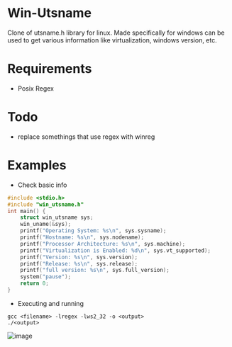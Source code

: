 # Win-Utsname
Clone of utsname.h library for linux. Made specifically for windows can be used to get various information like virtualization, windows version, etc.
# Requirements
* Posix Regex
# Todo
* replace somethings that use regex with winreg
# Examples

* Check basic info
```c
#include <stdio.h>
#include "win_utsname.h"
int main() {
	struct win_utsname sys;
	win_uname(&sys);
	printf("Operating System: %s\n", sys.sysname);
	printf("Hostname: %s\n", sys.nodename);
	printf("Processor Architecture: %s\n", sys.machine);
	printf("Virtualization is Enabled: %d\n", sys.vt_supported);
	printf("Version: %s\n", sys.version);
	printf("Release: %s\n", sys.release);
	printf("full version: %s\n", sys.full_version);
	system("pause");
	return 0;
}
```
* Executing and running
```
gcc <filename> -lregex -lws2_32 -o <output>
./<output>
```
![image](https://user-images.githubusercontent.com/54384337/119207922-b40ac500-ba65-11eb-9862-e2f6dd2c2750.png)
